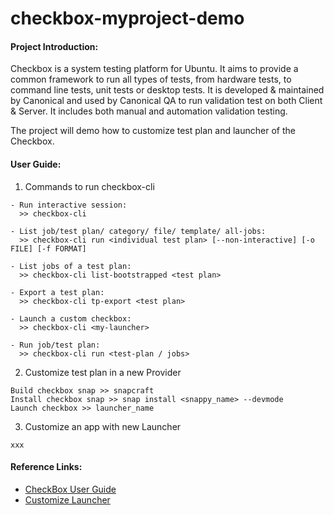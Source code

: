 # checkbox-myproject-demo

#### Project Introduction:
Checkbox is a system testing platform for Ubuntu. It aims to provide a common framework to run all types of tests, from hardware tests, to command line tests, unit tests or desktop tests. It is developed & maintained by Canonical and used by Canonical QA to run validation test on both Client & Server. It includes both manual and automation validation testing.

The project will demo how to customize test plan and launcher of the Checkbox.


#### User Guide:

1. Commands to run checkbox-cli
```
- Run interactive session: 
  >> checkbox-cli
  
- List job/test plan/ category/ file/ template/ all-jobs:
  >> checkbox-cli run <individual test plan> [--non-interactive] [-o FILE] [-f FORMAT]
    
- List jobs of a test plan: 
  >> checkbox-cli list-bootstrapped <test plan>

- Export a test plan:
  >> checkbox-cli tp-export <test plan>

- Launch a custom checkbox:
  >> checkbox-cli <my-launcher>
  
- Run job/test plan: 
  >> checkbox-cli run <test-plan / jobs>
```
2. Customize test plan in a new Provider
```
Build checkbox snap >> snapcraft
Install checkbox snap >> snap install <snappy_name> --devmode
Launch checkbox >> launcher_name
```
3. Customize an app with new Launcher
```
xxx
```

#### Reference Links:
- [CheckBox User Guide](https://checkbox.readthedocs.io/en/latest/using.html#getting-started)
- [Customize Launcher](https://checkbox.readthedocs.io/en/latest/custom-app.html)
